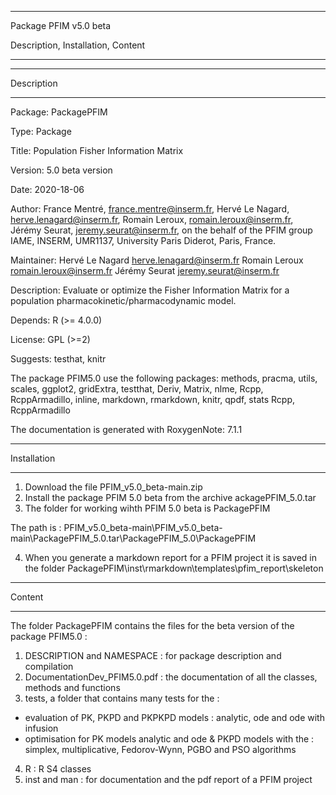 *********************************************************
Package PFIM v5.0 beta

Description, Installation, Content 
*********************************************************

*********************************************************
Description 
*********************************************************

Package: PackagePFIM 

Type: Package

Title: Population Fisher Information Matrix

Version: 5.0 beta version

Date: 2020-18-06

Author: 
    France Mentré, <france.mentre@inserm.fr>,
    Hervé Le Nagard, <herve.lenagard@inserm.fr>,
    Romain Leroux, <romain.leroux@inserm.fr>,
    Jérémy Seurat, <jeremy.seurat@inserm.fr>,
    on the behalf of the PFIM group 
    IAME, INSERM, UMR1137, University Paris Diderot, Paris, France.

Maintainer: 
    Hervé Le Nagard <herve.lenagard@inserm.fr>
    Romain Leroux <romain.leroux@inserm.fr>
    Jérémy Seurat <jeremy.seurat@inserm.fr>

Description: Evaluate or optimize the Fisher Information Matrix 
             for a population pharmacokinetic/pharmacodynamic model.
             
Depends: 
    R (>= 4.0.0)

License: GPL (>=2)

Suggests: testhat, knitr

The package PFIM5.0 use the following packages:
    methods,
    pracma,
    utils,
    scales,
    ggplot2,
    gridExtra,
    testthat,
    Deriv,
    Matrix,
    nlme,
    Rcpp,
    RcppArmadillo,
    inline,
    markdown,
    rmarkdown,
    knitr,
    qpdf,
    stats
    Rcpp,
    RcppArmadillo
    
The documentation is generated with RoxygenNote: 7.1.1

*********************************************************
Installation 
*********************************************************

1. Download the file  PFIM_v5.0_beta-main.zip
2. Install the package PFIM 5.0 beta from the archive ackagePFIM_5.0.tar
3. The folder for working wihth PFIM 5.0 beta is PackagePFIM 

The path is : PFIM_v5.0_beta-main\PFIM_v5.0_beta-main\PackagePFIM_5.0.tar\PackagePFIM_5.0\PackagePFIM

4. When you generate a markdown report for a PFIM project it is saved in the folder PackagePFIM\inst\rmarkdown\templates\pfim_report\skeleton

*********************************************************
Content 
*********************************************************

The folder PackagePFIM contains the files for the beta version of the package PFIM5.0 :

1. DESCRIPTION and NAMESPACE : for package description and compilation
2. DocumentationDev_PFIM5.0.pdf : the documentation of all the classes, methods and functions
3. tests, a folder that contains many tests for the :
- evaluation of PK, PKPD and PKPKPD models : analytic, ode and ode with infusion
- optimisation for PK models analytic and ode & PKPD models with the : simplex, multiplicative, Fedorov-Wynn, PGBO and PSO algorithms 
4. R : R S4 classes 
5. inst and man : for documentation and the pdf report of a PFIM project


